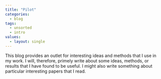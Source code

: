 ```yaml
---
title: "Pilot"
categories:
  - blog
tags:
  - unsorted
  - intro
values:
  - layout: single
---
```


This blog provides an outlet for interesting ideas and methods that I use in my work. I will, therefore, primely write about some ideas, methods, or results that I have found to be useful. I might also write something about particular interesting papers that I read.
